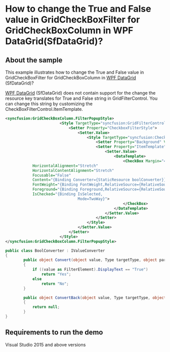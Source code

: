 # How to change the True and False value in GridCheckBoxFilter for GridCheckBoxColumn in WPF DataGrid(SfDataGrid)?

## About the sample
This example illustrates how to change the True and False value in GridCheckBoxFilter for GridCheckBoxColumn in [WPF DataGrid](https://www.syncfusion.com/wpf-controls/datagrid) (SfDataGrid)?

[WPF DataGrid](https://www.syncfusion.com/wpf-controls/datagrid) (SfDataGrid) does not contain support for the change the resource key translates for True and False string in GridFilterControl. You can change this string by customizing the CheckBoxFilterControl.ItemTemplate.

```XML
<syncfusion:GridCheckBoxColumn.FilterPopupStyle>
                        <Style TargetType="syncfusion:GridFilterControl">
                            <Setter Property="CheckboxFilterStyle">
                                <Setter.Value>
                                    <Style TargetType="syncfusion:CheckboxFilterControl">
                                        <Setter Property="Background" Value="Red"/>
                                        <Setter Property="ItemTemplate">
                                            <Setter.Value>
                                                <DataTemplate>
                                                    <CheckBox Margin="4"
            HorizontalAlignment="Stretch"
            HorizontalContentAlignment="Stretch"
            Focusable="False"
            Content="{Binding Converter={StaticResource boolConverter}}"          
            FontWeight="{Binding FontWeight,RelativeSource={RelativeSource Self}}"
            Foreground="{Binding Foreground,RelativeSource={RelativeSource Self}}"
            IsChecked="{Binding IsSelected,
                                Mode=TwoWay}">
                                                    </CheckBox>
                                                </DataTemplate>
                                            </Setter.Value>
                                        </Setter>
                                    </Style>
                                </Setter.Value>
                            </Setter>
                        </Style>
</syncfusion:GridCheckBoxColumn.FilterPopupStyle>
```


```C#
public class BoolConverter : IValueConverter
{
        public object Convert(object value, Type targetType, object parameter, System.Globalization.CultureInfo culture)
        {
            if ((value as FilterElement).DisplayText == "True")
                return "Yes";
            else
                return "No";
        }

        public object ConvertBack(object value, Type targetType, object parameter, System.Globalization.CultureInfo culture)
        {
            return null;
        }
}
```

## Requirements to run the demo
Visual Studio 2015 and above versions

